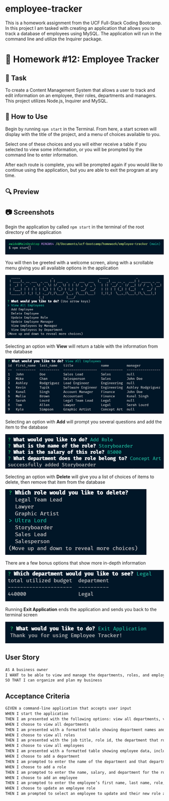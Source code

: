 # employee-tracker
This is a homework assignment from the UCF Full-Stack Coding Bootcamp. In this project I am tasked with creating an application that allows you to track a database of employees using MySQL. The application will run in the command line and utilize the Inquirer package.

# 📝 Homework #12: Employee Tracker

## 🔨 Task
To create a Content Management System that allows a user to track and edit information on an employee, their roles, departments and managers. This project utilizes Node.js, Inquirer and MySQL.

## 📎 How to Use
Begin by running `npm start` in the Terminal. From here, a start screen will display with the title of the project, and a menu of choices available to you. 

Select one of these choices and you will either receive a table if you selected to view some information, or you will be prompted by the command line to enter information.

After each route is complete, you will be prompted again if you would like to continue using the application, but you are able to exit the program at any time.

## 🔍 Preview



## 📷 Screenshots
Begin the application by called `npm start` in the terminal of the root directory of the application

![Initializing App](images/usage-1.png)

You will then be greeted with a welcome screen, along with a scrollable menu giving you all available options in the application

![Welcome Screen + Menu](images/usage-2.png)

Selecting an option with **View** will return a table with the information from the database

![Viewing an Item](images/usage-3.png)

Selecting an option with **Add** will prompt you several questions and add the item to the database

![Adding an Item](images/usage-4.png)

Selecting an option with **Delete** will give you a list of choices of items to delete, then remove that item from the database

![Deleting an Item](images/usage-5.png)

There are a few bonus options that show more in-depth information

![Total Utilized Budget](images/usage-6.png)

Running **Exit Application** ends the application and sends you back to the terminal screen

![End Screen](images/usage-7.png)

## User Story

```md
AS A business owner
I WANT to be able to view and manage the departments, roles, and employees in my company
SO THAT I can organize and plan my business
```

## Acceptance Criteria

```md
GIVEN a command-line application that accepts user input
WHEN I start the application
THEN I am presented with the following options: view all departments, view all roles, view all employees, add a department, add a role, add an employee, and update an employee role
WHEN I choose to view all departments
THEN I am presented with a formatted table showing department names and department ids
WHEN I choose to view all roles
THEN I am presented with the job title, role id, the department that role belongs to, and the salary for that role
WHEN I choose to view all employees
THEN I am presented with a formatted table showing employee data, including employee ids, first names, last names, job titles, departments, salaries, and managers that the employees report to
WHEN I choose to add a department
THEN I am prompted to enter the name of the department and that department is added to the database
WHEN I choose to add a role
THEN I am prompted to enter the name, salary, and department for the role and that role is added to the database
WHEN I choose to add an employee
THEN I am prompted to enter the employee’s first name, last name, role, and manager, and that employee is added to the database
WHEN I choose to update an employee role
THEN I am prompted to select an employee to update and their new role and this information is updated in the database 
```

